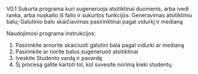 V0.1
Sukurta programa kuri sugeneruoja atsitiktinai duomenis, arba ivedi ranka, arba nuskaito iš failo ir sukurtos funkcijos:
Generavimas atsitiktiniu balu; 
Galutinio balo skaičiavimas pasirinktinai pagal vidurkį ir medianą

Naudojimosi programa instrukcijos:
1. Pasirinkite arnorite skaiciuoti galutini bala pagal vidurki ar medianą
2. Pasirinkite ar norite balus sugeneruoti atsitiktinai
3. Iveskite Studento vardą ir pavardę
4. Šį procesą galite kartoti tol, kol suvesite norimą kieki studentų 


